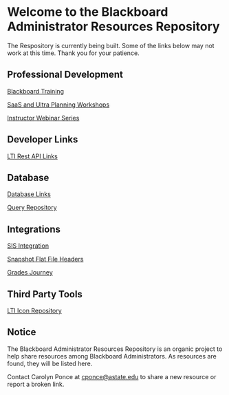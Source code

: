 # Welcome to the Blackboard Administrator Resources Repository

The Respository is currently being built. Some of the links below may not work at this time. Thank you for your patience. 

## Professional Development

[Blackboard Training](/training.md)

[SaaS and Ultra Planning Workshops](/training.md)

[Instructor Webinar Series](/training.md)

## Developer Links

[LTI Rest API Links](developer/lti_restapi.md)

## Database
[Database Links](developer/databases.md)

[Query Repository](https://carolynponce.github.io/Bb-DBQueryRepository/)

## Integrations

[SIS Integration](developer/sis.md)

[Snapshot Flat File Headers](developer/sis.md)

[Grades Journey](developer/sis.md)

## Third Party Tools

[LTI Icon Repository](https://github.com/carolynponce/Bb-lti-icons)

## Notice

The Blackboard Administrator Resources Repository is an organic project to help share resources among Blackboard Administrators. 
As resources are found, they will be listed here. 

Contact Carolyn Ponce at cponce@astate.edu to share a new resource or report a broken link. 
